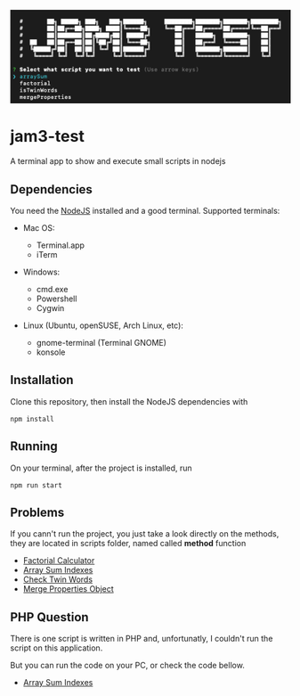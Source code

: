 ![Jam3 Test Terminal](https://github.com/OnionHead/jam3-test/blob/main/assets/git-banner.png?raw=true "Jam3 Test Terminal")

# jam3-test
A terminal app to show and execute small scripts in nodejs

## Dependencies
You need the [NodeJS](https://nodejs.org/en/) installed and a good terminal.
Supported terminals:

* Mac OS:
  * Terminal.app
  * iTerm

* Windows:
  * cmd.exe
  * Powershell
  * Cygwin

* Linux (Ubuntu, openSUSE, Arch Linux, etc):
  * gnome-terminal (Terminal GNOME)
  * konsole

## Installation
Clone this repository, then install the NodeJS dependencies with
```
npm install
```

## Running
On your terminal, after the project is installed, run
```
npm run start
```

## Problems
If you cann't run the project, you just take a look directly on the methods, 
they are located in scripts folder, named called **method** function
* [Factorial Calculator](https://github.com/OnionHead/jam3-test/blob/main/scripts/factorial.js)
* [Array Sum Indexes](https://github.com/OnionHead/jam3-test/blob/main/scripts/arraySum.js)
* [Check Twin Words](https://github.com/OnionHead/jam3-test/blob/main/scripts/isTwinWords.js)
* [Merge Properties Object](https://github.com/OnionHead/jam3-test/blob/main/scripts/mergeProperties.js)

## PHP Question
There is one script is written in PHP and, unfortunatly, I couldn't run the script on this application.

But you can run the code on your PC, or check the code bellow.
* [Array Sum Indexes](https://github.com/OnionHead/jam3-test/blob/main/scripts/arraySum.php)